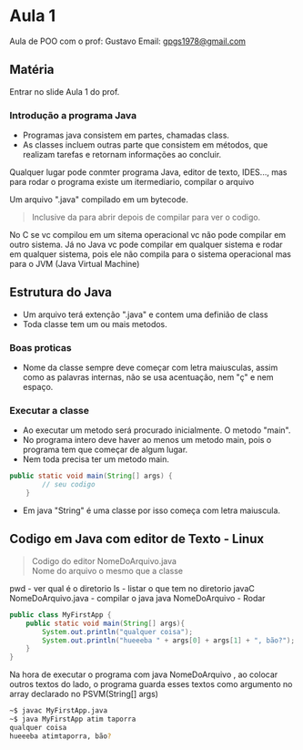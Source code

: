 # Aula 1

Aula de POO com o prof: Gustavo
Email: gpgs1978@gmail.com

## Matéria

Entrar no slide Aula 1 do prof.

### Introdução a programa Java
- Programas java consistem em partes, chamadas class.
- As classes incluem outras parte que consistem em métodos, que realizam tarefas e retornam informações ao concluir.

Qualquer lugar pode conmter programa Java, editor de texto, IDES..., mas para rodar o programa existe um itermediario, compilar o arquivo 


Um arquivo ".java" compilado em um bytecode.
> Inclusive da para abrir depois de compilar para ver o codigo.

No C se vc compilou em um sitema operacional vc não pode compilar em outro sistema. Já no Java vc pode compilar em qualquer sistema e rodar em qualquer sistema, pois ele não compila para o sistema operacional mas para o JVM (Java Virtual Machine)

## Estrutura do Java

- Um arquivo terá extenção ".java" e contem uma definião de class 
- Toda classe tem um ou mais metodos.


### Boas proticas
- Nome da classe sempre deve começar com letra maiusculas, assim como as palavras internas, não se usa acentuação, nem "ç" e nem espaço.

### Executar a classe
- Ao executar um metodo será procurado inicialmente. O metodo "main".
- No programa intero deve haver ao menos um metodo main, pois o programa tem que começar de algum lugar.
- Nem toda precisa ter um metodo main.

```java
public static void main(String[] args) {
		// seu codigo
	}
```
- Em java "String" é uma classe por isso começa com letra maiuscula.

## Codigo em Java com editor de Texto - Linux

> Codigo do editor NomeDoArquivo.java  
> Nome do arquivo o mesmo que a classe

pwd - ver qual é o diretorio
ls - listar o que tem no diretorio
javaC NomeDoArquivo.java - compilar o java
java NomeDoArquivo - Rodar

```java
public class MyFirstApp {
	public static void main(String[] args){
		System.out.println("qualquer coisa");
		System.out.println("hueeeba " + args[0] + args[1] + ", bão?");
	}
}
```
Na hora de executar o programa com java NomeDoArquivo , ao colocar outros textos do lado, o programa guarda esses textos como argumento no array declarado no PSVM(String[] args)

```bash
~$ javac MyFirstApp.java
~$ java MyFirstApp atim taporra
qualquer coisa
hueeeba atimtaporra, bão?

```
